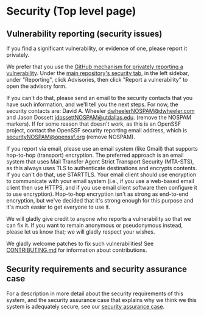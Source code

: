 # Security (Top level page)

## Vulnerability reporting (security issues)

If you find a significant vulnerability, or evidence of one,
please report it privately.

We prefer that you use the [GitHub mechanism for privately reporting a vulnerability](https://docs.github.com/en/code-security/security-advisories/guidance-on-reporting-and-writing/privately-reporting-a-security-vulnerability#privately-reporting-a-security-vulnerability). Under the
[main repository's security tab](https://github.com/coreinfrastructure/best-practices-badge/security), in the left sidebar, under "Reporting", click
 Advisories, then click "Report a vulnerability" to open the advisory form.

If you can't do that,
please send an email to the security contacts that you have such
information, and we'll tell you the next steps.
For now, the security contacts are:
David A. Wheeler <dwheelerNOSPAM@dwheeler.com> and
Jason Dossett <jdossettNOSPAM@utdallas.edu>.
(remove the NOSPAM markers).
If for some reason that doesn't work, as this is an OpenSSF project,
contact the OpenSSF security reporting email address,
which is <securityNOSPAM@openssf.org> (remove NOSPAM).

If you report via email,
please use an email system (like Gmail) that supports
hop-to-hop (transport) encryption.
The preferred approach is an email system that uses
Mail Transfer Agent Strict Transport Security (MTA-STS), as this
always uses TLS to authenticate destinations and encrypts contents.
If you can't do that, use STARTTLS.
Your email client should use encryption to communicate with
your email system (i.e., if you use a web-based email client then use HTTPS,
and if you use email client software then configure it to use encryption).
Hop-to-hop encryption isn't as strong as end-to-end encryption,
but we've decided that it's strong enough for this purpose
and it's much easier to get everyone to use it.

We will gladly give credit to anyone who reports a vulnerability
so that we can fix it.
If you want to remain anonymous or pseudonymous instead,
please let us know that; we will gladly respect your wishes.

We gladly welcome patches to fix such vulnerabilities!
See [CONTRIBUTING.md](CONTRIBUTING.md) for information
about contributions.

## Security requirements and security assurance case

For a description in more detail about the security requirements
of this system, and the security assurance case that explains
why we think we this system is adequately secure, see our
[security assurance case](doc/security.md).
